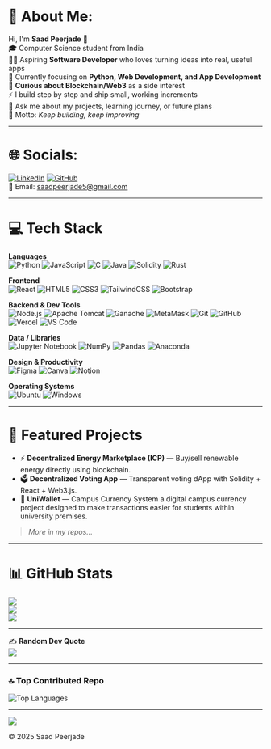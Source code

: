 # 💫 About Me:
Hi, I'm **Saad Peerjade** 👋  
🎓 Computer Science student from India  
👨‍💻 Aspiring **Software Developer** who loves turning ideas into real, useful apps  
🌱 Currently focusing on **Python, Web Development, and App Development**  
🔗 **Curious about Blockchain/Web3** as a side interest  
⚡ I build step by step and ship small, working increments  
💬 Ask me about my projects, learning journey, or future plans  
🎯 Motto: *Keep building, keep improving*  

---

# 🌐 Socials:
[![LinkedIn](https://img.shields.io/badge/LinkedIn-0077B5?logo=linkedin&logoColor=white)](https://www.linkedin.com/in/saad-peerjade-625223228)
[![GitHub](https://img.shields.io/badge/GitHub-181717?logo=github&logoColor=white)](https://github.com/Saad-Peerzade)  
📧 Email: saadpeerjade5@gmail.com

---

# 💻 Tech Stack

**Languages**  
![Python](https://img.shields.io/badge/Python-3776AB?logo=python&logoColor=white)
![JavaScript](https://img.shields.io/badge/JavaScript-F7DF1E?logo=javascript&logoColor=black)
![C](https://img.shields.io/badge/C-00599C?logo=c&logoColor=white)
![Java](https://img.shields.io/badge/Java-ED8B00?logo=openjdk&logoColor=white)
![Solidity](https://img.shields.io/badge/Solidity-363636?logo=solidity&logoColor=white)
![Rust](https://img.shields.io/badge/Rust-000000?logo=rust&logoColor=white)

**Frontend**  
![React](https://img.shields.io/badge/React-20232A?logo=react&logoColor=61DAFB)
![HTML5](https://img.shields.io/badge/HTML5-E34F26?logo=html5&logoColor=white)
![CSS3](https://img.shields.io/badge/CSS3-1572B6?logo=css3&logoColor=white)
![TailwindCSS](https://img.shields.io/badge/Tailwind_CSS-38B2AC?logo=tailwind-css&logoColor=white)
![Bootstrap](https://img.shields.io/badge/Bootstrap-7952B3?logo=bootstrap&logoColor=white)

**Backend & Dev Tools**  
![Node.js](https://img.shields.io/badge/Node.js-43853D?logo=node.js&logoColor=white)
![Apache Tomcat](https://img.shields.io/badge/Apache_Tomcat-F8DC75?logo=apache-tomcat&logoColor=black)
![Ganache](https://img.shields.io/badge/Ganache-663399?logo=ethereum&logoColor=white)
![MetaMask](https://img.shields.io/badge/MetaMask-E2761B?logo=metamask&logoColor=white)
![Git](https://img.shields.io/badge/Git-F05032?logo=git&logoColor=white)
![GitHub](https://img.shields.io/badge/GitHub-181717?logo=github&logoColor=white)
![Vercel](https://img.shields.io/badge/Vercel-000000?logo=vercel&logoColor=white)
![VS Code](https://img.shields.io/badge/VS%20Code-007ACC?logo=visual-studio-code&logoColor=white)

**Data / Libraries**  
![Jupyter Notebook](https://img.shields.io/badge/Jupyter-F37626?logo=jupyter&logoColor=white)
![NumPy](https://img.shields.io/badge/NumPy-013243?logo=numpy&logoColor=white)
![Pandas](https://img.shields.io/badge/Pandas-150458?logo=pandas&logoColor=white)
![Anaconda](https://img.shields.io/badge/Anaconda-44A833?logo=anaconda&logoColor=white)

**Design & Productivity**  
![Figma](https://img.shields.io/badge/Figma-F24E1E?logo=figma&logoColor=white)
![Canva](https://img.shields.io/badge/Canva-00C4CC?logo=canva&logoColor=white)
![Notion](https://img.shields.io/badge/Notion-000000?logo=notion&logoColor=white)

**Operating Systems**  
![Ubuntu](https://img.shields.io/badge/Ubuntu-E95420?logo=ubuntu&logoColor=white)
![Windows](https://img.shields.io/badge/Windows-0078D6?logo=windows&logoColor=white)

---

# 📌 Featured Projects
- ⚡ **Decentralized Energy Marketplace (ICP)** — Buy/sell renewable energy directly using blockchain.  
- 🗳 **Decentralized Voting App** — Transparent voting dApp with Solidity + React + Web3.js.  
- 👛 **UniWallet** — Campus Currency System a digital campus currency project designed to make transactions easier for students within university premises.

> *More in my repos…*

---

# 📊 GitHub Stats
![](https://github-readme-stats.vercel.app/api?username=Saad-Peerzade&theme=gotham&hide_border=false&include_all_commits=false&count_private=true)<br/>
![](https://github-readme-streak-stats.herokuapp.com/?user=Saad-Peerzade&theme=radical&hide_border=false)  
![](https://github-readme-stats.vercel.app/api/top-langs/?username=Saad-Peerzade&theme=radical&hide_border=false&layout=compact)

---

✍️ **Random Dev Quote**  
![](https://quotes-github-readme.vercel.app/api?type=horizontal&theme=radical)

---

### 🔝 Top Contributed Repo
![Top Languages](https://github-readme-stats.vercel.app/api/top-langs/?username=Saad-Peerzade&layout=compact&theme=dark)

---
[![](https://visitcount.itsvg.in/api?id=Saad-Peerzade&icon=5&color=9)](https://visitcount.itsvg.in)




© 2025 Saad Peerjade

